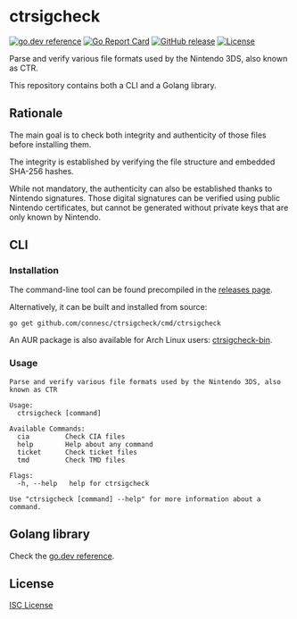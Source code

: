 # ctrsigcheck

[![go.dev reference](https://img.shields.io/badge/go.dev-reference-007d9c)](https://pkg.go.dev/github.com/connesc/ctrsigcheck)
[![Go Report Card](https://goreportcard.com/badge/github.com/connesc/ctrsigcheck)](https://goreportcard.com/report/github.com/connesc/ctrsigcheck)
[![GitHub release](https://img.shields.io/github/v/release/connesc/ctrsigcheck)](https://github.com/connesc/ctrsigcheck/releases/latest)
[![License](https://img.shields.io/github/license/connesc/ctrsigcheck)](https://github.com/connesc/ctrsigcheck/blob/master/LICENSE.md)

Parse and verify various file formats used by the Nintendo 3DS, also known as CTR.

This repository contains both a CLI and a Golang library.

## Rationale

The main goal is to check both integrity and authenticity of those files before installing them.

The integrity is established by verifying the file structure and embedded SHA-256 hashes.

While not mandatory, the authenticity can also be established thanks to Nintendo signatures.
Those digital signatures can be verified using public Nintendo certificates, but cannot be
generated without private keys that are only known by Nintendo.

## CLI

### Installation

The command-line tool can be found precompiled in the [releases page](https://github.com/connesc/ctrsigcheck/releases).

Alternatively, it can be built and installed from source:

    go get github.com/connesc/ctrsigcheck/cmd/ctrsigcheck

An AUR package is also available for Arch Linux users: [ctrsigcheck-bin](https://aur.archlinux.org/packages/ctrsigcheck-bin/).

### Usage

```
Parse and verify various file formats used by the Nintendo 3DS, also known as CTR

Usage:
  ctrsigcheck [command]

Available Commands:
  cia         Check CIA files
  help        Help about any command
  ticket      Check ticket files
  tmd         Check TMD files

Flags:
  -h, --help   help for ctrsigcheck

Use "ctrsigcheck [command] --help" for more information about a command.
```

## Golang library

Check the [go.dev reference](https://pkg.go.dev/github.com/connesc/ctrsigcheck).

## License

[ISC License](LICENSE)
